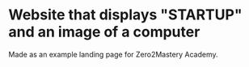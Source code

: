 # Website that displays "STARTUP" and an image of a computer
Made as an example landing page for Zero2Mastery Academy.
